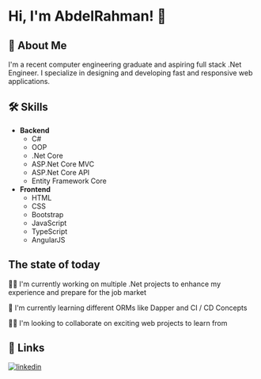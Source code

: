 
# Hi, I'm AbdelRahman! 👋


## 🚀 About Me
I'm a recent computer engineering graduate and aspiring full stack .Net Engineer. I specialize in designing and developing fast and responsive web applications.


## 🛠 Skills
* **Backend**
    * C#
    * OOP
    * .Net Core
    * ASP.Net Core MVC
    * ASP.Net Core API
    * Entity Framework Core
* **Frontend**
    * HTML
    * CSS 
    * Bootstrap
    * JavaScript
    * TypeScript
    * AngularJS
    


## The state of today
👩‍💻 I'm currently working on multiple .Net projects to enhance my experience and prepare for the job market

🧠 I'm currently learning different ORMs like Dapper and CI / CD Concepts

👯‍♀️ I'm looking to collaborate on exciting web projects to learn from



## 🔗 Links
[![linkedin](https://img.shields.io/badge/linkedin-0A66C2?style=for-the-badge&logo=linkedin&logoColor=white)](https://www.linkedin.com/in/abdelrahman-mahmoud00/)
